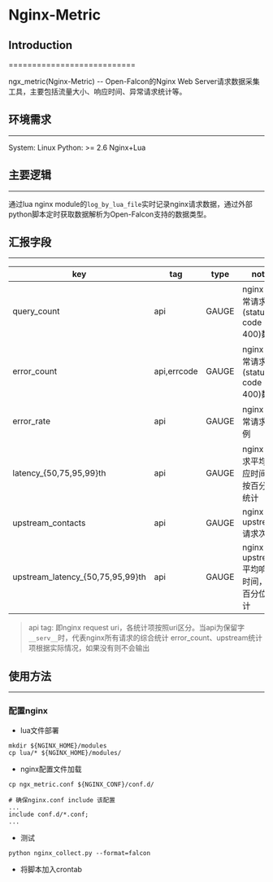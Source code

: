 # Nginx-Metric

## Introduction
===========================

ngx_metric(Nginx-Metric) -- Open-Falcon的Nginx Web Server请求数据采集工具，主要包括流量大小、响应时间、异常请求统计等。

## 环境需求
--------------------------

System: Linux
Python: >= 2.6
Nginx+Lua

## 主要逻辑
--------------------------

通过lua nginx module的`log_by_lua_file`实时记录nginx请求数据，通过外部python脚本定时获取数据解析为Open-Falcon支持的数据类型。

## 汇报字段
--------------------------

|key|tag|type|note|
|---|---|---|---|
|query_count|api|GAUGE|nginx 正常请求(status code < 400)数量|
|error_count|api,errcode|GAUGE|nginx 异常请求(status code >= 400)数量|
|error_rate|api|GAUGE|nginx 异常请求比例|
|latency_{50,75,95,99}th|api|GAUGE|nginx 请求平均响应时间，按百分位统计|
|upstream_contacts|api|GAUGE|nginx upstream 请求次数|
|upstream_latency_{50,75,95,99}th|api|GAUGE|nginx upstream平均响应时间，按百分位统计|

> api tag: 即nginx request uri，各统计项按照uri区分。当api为保留字`__serv__`时，代表nginx所有请求的综合统计
> error_count、upstream统计项根据实际情况，如果没有则不会输出

## 使用方法
------------------------

### 配置nginx

* lua文件部署

``` shell
mkdir ${NGINX_HOME}/modules
cp lua/* ${NGINX_HOME}/modules/
```

* nginx配置文件加载

```shell
cp ngx_metric.conf ${NGINX_CONF}/conf.d/

# 确保nginx.conf include 该配置
...
include conf.d/*.conf;
...
```

* 测试

```shell
python nginx_collect.py --format=falcon
```

* 将脚本加入crontab
